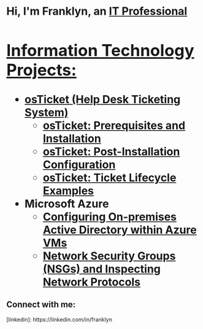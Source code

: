 <h1>Hi, I'm Franklyn, an <a href="https://linkedin.com/in/franklyn">IT Professional

<h2> Information Technology Projects:</h2>

- <b>osTicket (Help Desk Ticketing System)</b>
  - [osTicket: Prerequisites and Installation](https://github.com/franklynfv/osticket-prereqs)
  - [osTicket: Post-Installation Configuration](https://github.com/franklynfv/post-install-config)
  - [osTicket: Ticket Lifecycle Examples](https://github.com/franklynfv/ticket-lifecycle)
- <b>Microsoft Azure</b>
  - [Configuring On-premises Active Directory within Azure VMs](https://github.com/franklynfv/configure-ad)
  - [Network Security Groups (NSGs) and Inspecting Network Protocols](https://github.com/franjklynfv/azure-network-protocols)

<h2>Connect with me:</h2>
[linkedin]: https://linkedin.com/in/franklyn
